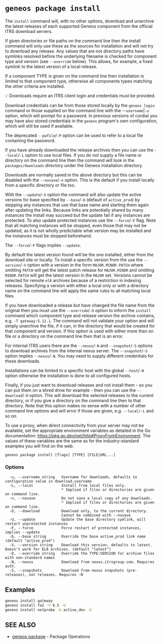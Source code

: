 # `geneos package install`

The `install` command will, with no other options, download and unarchive the latest releases of each supported Geneos component from the official ITRS download servers.

If given directories or file paths on the command line then the install command will only use these as the sources for installation and will not try to download any release. Any values that are not directory paths have symlinks resolved before the underlying filename is checked for component type and version (see `--override` below). This allows, for example, a fixed symlink to the latest version of a local release.

If a component TYPE is given on the command line then installation is limited to that component type, otherwise all components types matching the other criteria are installed.

💡 Downloads require an ITRS client login and credentials must be provided.

Download credentials can be from those stored locally by the `geneos login` command or those supplied on the command line with the --`username`|`-u` option, which will prompt for a password. In previous versions of cordial you may have also stored credentials in the `geneos` program's own configuration, which will still be used if available.

The deprecated `--pwfile`/`-P` option can be used to refer to a local file containing the password.

If you have already downloaded the release archives then you can use the `--local`/`-L` option to use local files. If you do not supply a file name or directory on the command line then the command will look in the `packages/downloads` directory under the Geneos installation directory.

Downloads are normally saved in the above directory but this can be disabled with the `--nosave`/`-n` option. This is the default if you install locally from a specific directory or file too.

With the `--update`/`-U` option the command will also update the active versions for base specified by `--base`/`-b` (default of `active_prod`) by stopping any instances that use that base name and starting them again after updating the links. Because links are potentially shared by many instances the install may succeed but the update fail if any instances are protected. To also update protected instances use the `--force`/`-F` flag. Note that all matching instances will be stopped, even those that may not be updated, as it is not wholly predictable what version may be installed and the instances must be stopped beforehand.

The `--force`/`-F` flags implies `--update`.

By default the latest version found will be the one installed, either from the download site or locally. To install a specific version from the use the `--version`/`-V` option with a version in the form `MAJOR.MINOR.PATCH` where omitting `PATCH` will get the latest patch release for `MAJOR.MINOR` and omitting `MINOR.PATCH` will get the latest version in the `MAJOR` set. Versions cannot be selected for remote `el8` archives because of a restriction in indexing releases. Specifying a version with either a local only or with a directory name on the command line will apply the same rules to all matching local files.

If you have downloaded a release but have changed the file name from the original then you must use the `--override`/`-O` option to inform the `install` command which component type and release version the archive contains, e.g. `-T gateway:5.12.1`. The command will not validate your option and will simply unarchive the file, if it can, in the directory that would be created for that component and version. If this option is used with either more than on file or a directory on the command line then that is an error.

For internal ITRS users there are the `--nexus`/`-N` and `--snapshot`/`-S` options to download archives from the internal nexus server. The `--snapshot`/`-S` option implies `--nexus`/`-N`. You may need to supply different credentials for these downloads.

Installations can be limited to a specific host with the global `--host`/`-H` option otherwise the installation is done to all configured hosts.

Finally, if you just want to download releases and not install them - so you can put them on a shred drive for example - then you can use the `--download`/`-D` option. This will download the selected releases to the current directory, or if you give a directory on the command line then to that directory. Note that this option makes no sense with a number of other command line options and will error if those are given, e.g. `--local/-L` and so on.

To use a proxy, when direct connectivity from your server may not be available, set the appropriate environment variables as detailed in the Go documentation: <https://pkg.go.dev/net/http#ProxyFromEnvironment>. The values of these variables are the same as for the industry-standard examples you will find on the web.

```text
geneos package install [flags] [TYPE] [FILE|URL...]
```

### Options

```text
  -u, --username string   Username for downloads, defaults to configuration value in download.username
  -L, --local             Install from local files only.
                          * Implied if files or directories are given on command line.
  -n, --nosave            Do not save a local copy of any downloads.
                          * Implied if files or directories are given on command line.
  -D, --download          Download only, to the current directory.
                          Cannot be combined with --nosave
  -U, --update            Update the base directory symlink, will restart unprotected instances
  -F, --force             Force restart of protected instances, implies --update
  -b, --base string       Override the base active_prod link name (default "active_prod")
  -V, --version string    Download this version, defaults to latest. Doesn't work for EL8 archives. (default "latest")
  -O, --override string   Override the TYPE:VERSION for archive files with non-standard names
  -N, --nexus             Download from nexus.itrsgroup.com. Requires auth.
  -S, --snapshots         Download from nexus snapshots (pre-releases), not releases. Requires -N
```

## Examples

```bash
geneos install gateway
geneos install fa2 -V 6.5 -U
geneos install netprobe -b active_dev -U

```

## SEE ALSO

* [geneos package](geneos_package.md)	 - Package Operations
